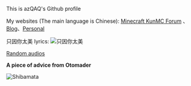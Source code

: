 This is azQAQ's Github profile

My websites (The main language is Chinese): [Minecraft KunMC Forum](https://www.ikunmc.com) 、[Blog](https://blog.ikunmc.com)、[Personal](https://azqaq.cat)

只因你太美 lyrics: ![只因你太美](https://9ng.cn/jbMS)

[Random audios](https://player.klpbbs.com/player?url=https://www.ikunmc.com/ra)

__**A piece of advice from Otomader**__

![Shibamata](https://img.azqaq.cat/i/2024/06/22/1719028357.png)
